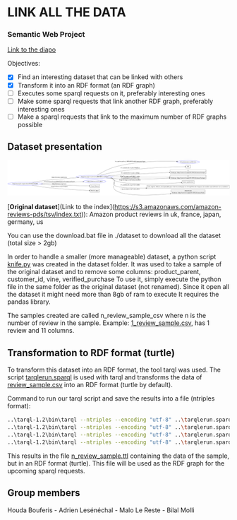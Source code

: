 # LINK ALL THE DATA
### Semantic Web Project

[Link to the diapo](https://docs.google.com/presentation/d/17ujsVmwEoxKzDSSzz7CoVLtgLVd3hdcQStUgbiQ9YqY/edit#slide=id.p)

Objectives:
 - [x] Find an interesting dataset that can be linked with others
 - [x] Transform it into an RDF format (an RDF graph)
 - [ ] Executes some sparql requests on it, preferably interesting ones
 - [ ] Make some sparql requests that link another RDF graph, preferably interesting ones
 - [ ] Make a sparql requests that link to the maximum number of RDF graphs possible

## Dataset presentation

![](./img/graph.png)

[**Original dataset**](Link to the index](https://s3.amazonaws.com/amazon-reviews-pds/tsv/index.txt)): Amazon product reviews in uk, france, japan, germany, us

You can use the download.bat file in ./dataset to download all the dataset (total size > 2gb)

In order to handle a smaller (more manageable) dataset, a python script [knife.py](https://github.com/happy44300/projet-web-semantique/blob/main/knife.py) 
was created in the dataset folder. It was used to take a sample of the original dataset and to remove some columns: product_parent, customer_id, vine, verified_purchase
To use it, simply execute the python file in the same folder as the original dataset (not renamed). Since it open all the dataset it might need more than 8gb of ram to execute
It requires the pandas library.

The samples created are called n_review_sample_csv where n is the number of review in the sample. 
Example: [1_review_sample.csv](https://github.com/happy44300/projet-web-semantique/blob/main/review_sample.csv), has 1 review and 11 columns.


## Transformation to RDF format (turtle)

To transform this dataset into an RDF format, the tool tarql was used. The script [tarqlerun.sparql](https://github.com/happy44300/projet-web-semantique/blob/main/tarqlerun.sparql) is used with tarql and transforms the data of [review_sample.csv](https://github.com/happy44300/projet-web-semantique/blob/main/review_sample.csv) into an RDF format (turtle by default).

Command to run our tarql script and save the results into a file (ntriples format):
```bash
..\tarql-1.2\bin\tarql --ntriples --encoding "utf-8" ..\tarqlerun.sparql .\500000_review_sample.csv > 500000_review_sample.nt
..\tarql-1.2\bin\tarql --ntriples --encoding "utf-8" ..\tarqlerun.sparql .\100000_review_sample.csv >100000_review_sample.nt
..\tarql-1.2\bin\tarql --ntriples --encoding "utf-8" ..\tarqlerun.sparql .\50000_review_sample.csv >50000_review_sample.nt
..\tarql-1.2\bin\tarql --ntriples --encoding "utf-8" ..\tarqlerun.sparql .\10000_review_sample.csv >10000_review_sample.nt
```

This results in the file [n_review_sample.ttl](https://github.com/happy44300/projet-web-semantique/blob/main/review_sample.ttl) containing the data of the sample, but in an RDF format (turtle). This file will be used as the RDF graph for the upcoming sparql requests.


## Group members

Houda Bouferis - Adrien Lesénéchal - Malo Le Reste - Bilal Molli

